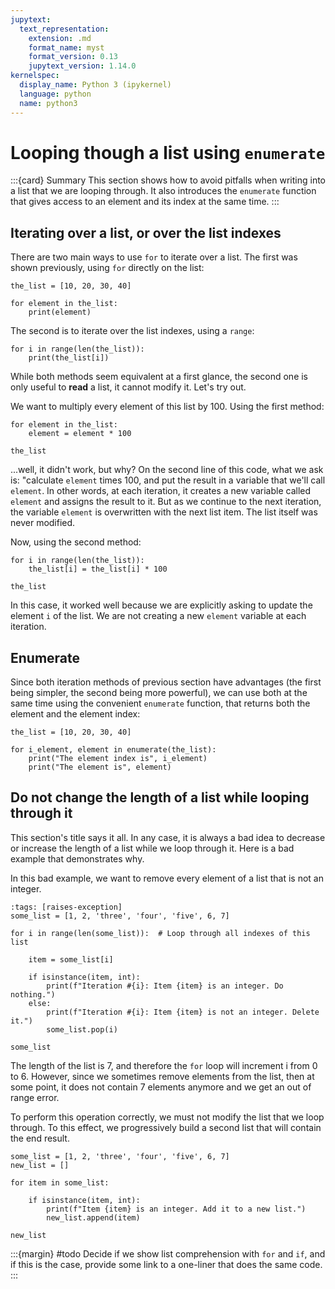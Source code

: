```yaml
---
jupytext:
  text_representation:
    extension: .md
    format_name: myst
    format_version: 0.13
    jupytext_version: 1.14.0
kernelspec:
  display_name: Python 3 (ipykernel)
  language: python
  name: python3
---
```


# Looping though a list using `enumerate`

:::{card} Summary
This section shows how to avoid pitfalls when writing into a list that we are looping through. It also introduces the `enumerate` function that gives access to an element and its index at the same time.
:::

## Iterating over a list, or over the list indexes

There are two main ways to use `for` to iterate over a list. The first was shown previously, using `for` directly on the list:

```{code-cell} ipython3
the_list = [10, 20, 30, 40]
```

```{code-cell} ipython3
for element in the_list:
    print(element)
```

The second is to iterate over the list indexes, using a `range`:

```{code-cell} ipython3
for i in range(len(the_list)):
    print(the_list[i])
```

While both methods seem equivalent at a first glance, the second one is only useful to **read** a list, it cannot modify it. Let's try out.

We want to multiply every element of this list by 100. Using the first method:

```{code-cell} ipython3
for element in the_list:
    element = element * 100

the_list
```

...well, it didn't work, but why? On the second line of this code, what we ask is: "calculate `element` times 100, and put the result in a variable that we'll call `element`. In other words, at each iteration, it creates a new variable called `element` and assigns the result to it. But as we continue to the next iteration, the variable `element` is overwritten with the next list item. The list itself was never modified.

Now, using the second method:

```{code-cell} ipython3
for i in range(len(the_list)):
    the_list[i] = the_list[i] * 100

the_list
```

In this case, it worked well because we are explicitly asking to update the element `i` of the list. We are not creating a new `element` variable at each iteration.

## Enumerate

Since both iteration methods of previous section have advantages (the first being simpler, the second being more powerful), we can use both at the same time using the convenient `enumerate` function, that returns both the element and the element index:

```{code-cell} ipython3
the_list = [10, 20, 30, 40]

for i_element, element in enumerate(the_list):
    print("The element index is", i_element)
    print("The element is", element)

```

## Do not change the length of a list while looping through it

This section's title says it all. In any case, it is always a bad idea to decrease or increase the length of a list while we loop through it. Here is a bad example that demonstrates why.

In this bad example, we want to remove every element of a list that is not an integer.

```{code-cell} ipython3
:tags: [raises-exception]
some_list = [1, 2, 'three', 'four', 'five', 6, 7]

for i in range(len(some_list)):  # Loop through all indexes of this list
    
    item = some_list[i]
    
    if isinstance(item, int):
        print(f"Iteration #{i}: Item {item} is an integer. Do nothing.")
    else:
        print(f"Iteration #{i}: Item {item} is not an integer. Delete it.")
        some_list.pop(i)
        
some_list
```

The length of the list is 7, and therefore the `for` loop will increment i from 0 to 6. However, since we sometimes remove elements from the list, then at some point, it does not contain 7 elements anymore and we get an out of range error.

To perform this operation correctly, we must not modify the list that we loop through. To this effect, we progressively build a second list that will contain the end result.

```{code-cell} ipython3
some_list = [1, 2, 'three', 'four', 'five', 6, 7]
new_list = []

for item in some_list:
    
    if isinstance(item, int):
        print(f"Item {item} is an integer. Add it to a new list.")
        new_list.append(item)
        
new_list
```

:::{margin}
#todo Decide if we show list comprehension with `for` and `if`, and if this is the case, provide some link to a one-liner that does the same code.
:::
